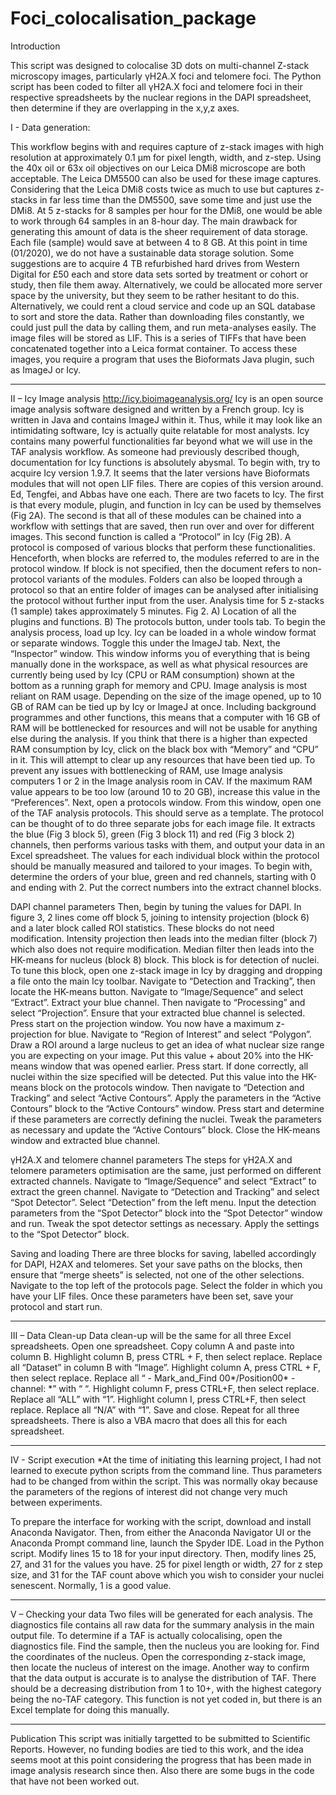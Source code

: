 # Foci_colocalisation_package
Introduction

This script was designed to colocalise 3D dots on multi-channel Z-stack microscopy images, particularly γH2A.X foci and telomere foci. The Python script has been coded to filter all γH2A.X foci and telomere foci in their respective spreadsheets by the nuclear regions in the DAPI spreadsheet, then determine if they are overlapping in the x,y,z axes. 

I - Data generation:

This workflow begins with and requires capture of z-stack images with high resolution at approximately 0.1 µm for pixel length, width, and z-step. Using the 40x oil or 63x oil objectives on our Leica DMi8 microscope are both acceptable. The Leica DM5500 can also be used for these image captures. Considering that the Leica DMi8 costs twice as much to use but captures z-stacks in far less time than the DM5500, save some time and just use the DMi8. At 5 z-stacks for 8 samples per hour for the DMi8, one would be able to work through 64 samples in an 8-hour day. 
The main drawback for generating this amount of data is the sheer requirement of data storage. Each file (sample) would save at between 4 to 8 GB. At this point in time (01/2020), we do not have a sustainable data storage solution. Some suggestions are to acquire 4 TB refurbished hard drives from Western Digital for £50 each and store data sets sorted by treatment or cohort or study, then file them away. Alternatively, we could be allocated more server space by the university, but they seem to be rather hesitant to do this. Alternatively, we could rent a cloud service and code up an SQL database to sort and store the data. Rather than downloading files constantly, we could just pull the data by calling them, and run meta-analyses easily.
The image files will be stored as LIF. This is a series of TIFFs that have been concatenated together into a Leica format container. To access these images, you require a program that uses the Bioformats Java plugin, such as ImageJ or Icy.

-------------------------

II – Icy Image analysis
http://icy.bioimageanalysis.org/
Icy is an open source image analysis software designed and written by a French group. Icy is written in Java and contains ImageJ within it. Thus, while it may look like an intimidating software, Icy is actually quite relatable for most analysts. Icy contains many powerful functionalities far beyond what we will use in the TAF analysis workflow. As someone had previously described though, documentation for Icy functions is absolutely abysmal. 
To begin with, try to acquire Icy version 1.9.7. It seems that the later versions have Bioformats modules that will not open LIF files. There are copies of this version around. Ed, Tengfei, and Abbas have one each.
There are two facets to Icy. The first is that every module, plugin, and function in Icy can be used by themselves (Fig 2A). The second is that all of these modules can be chained into a workflow with settings that are saved, then run over and over for different images. This second function is called a “Protocol” in Icy (Fig 2B). A protocol is composed of various blocks that perform these functionalities. Henceforth, when blocks are referred to, the modules referred to are in the protocol window. If block is not specified, then the document refers to non-protocol variants of the modules. Folders can also be looped through a protocol so that an entire folder of images can be analysed after initialising the protocol without further input from the user. Analysis time for 5 z-stacks (1 sample) takes approximately 5 minutes.
Fig 2. A) Location of all the plugins and functions. B) The protocols button, under tools tab.
To begin the analysis process, load up Icy. Icy can be loaded in a whole window format or separate windows. Toggle this under the ImageJ tab. Next, the “Inspector” window. This window informs you of everything that is being manually done in the workspace, as well as what physical resources are currently being used by Icy (CPU or RAM consumption) shown at the bottom as a running graph for memory and CPU. Image analysis is most reliant on RAM usage. Depending on the size of the image opened, up to 10 GB of RAM can be tied up by Icy or ImageJ at once. Including background programmes and other functions, this means that a computer with 16 GB of RAM will be bottlenecked for resources and will not be usable for anything else during the analysis. If you think that there is a higher than expected RAM consumption by Icy, click on the black box with “Memory” and “CPU” in it. This will attempt to clear up any resources that have been tied up. To prevent any issues with bottlenecking of RAM, use Image analysis computers 1 or 2 in the Image analysis room in CAV. If the maximum RAM value appears to be too low (around 10 to 20 GB), increase this value in the “Preferences”.
Next, open a protocols window. From this window, open one of the TAF analysis protocols. This should serve as a template. The protocol can be thought of to do three separate jobs for each image file. It extracts the blue (Fig 3 block 5), green (Fig 3 block 11) and red (Fig 3 block 2) channels, then performs various tasks with them, and output your data in an Excel spreadsheet. The values for each individual block within the protocol should be manually measured and tailored to your images.
To begin with, determine the orders of your blue, green and red channels, starting with 0 and ending with 2. Put the correct numbers into the extract channel blocks. 

DAPI channel parameters
Then, begin by tuning the values for DAPI. In figure 3, 2 lines come off block 5, joining to intensity projection (block 6) and a later block called ROI statistics. These blocks do not need modification. Intensity projection then leads into the median filter (block 7) which also does not require modification. Median filter then leads into the HK-means for nucleus (block 8) block. This block is for detection of nuclei. To tune this block, open one z-stack image in Icy by dragging and dropping a file onto the main Icy toolbar. Navigate to “Detection and Tracking”, then locate the HK-means button. Navigate to “Image/Sequence” and select “Extract”. Extract your blue channel. Then navigate to “Processing” and select “Projection”. Ensure that your extracted blue channel is selected. Press start on the projection window. You now have a maximum z-projection for blue. Navigate to “Region of Interest” and select “Polygon”. Draw a ROI around a large nucleus to get an idea of what nuclear size range you are expecting on your image. Put this value + about 20% into the HK-means window that was opened earlier. Press start. If done correctly, all nuclei within the size specified will be detected. Put this value into the HK-means block on the protocols window. Then navigate to “Detection and Tracking” and select “Active Contours”. Apply the parameters in the “Active Contours” block to the “Active Contours” window. Press start and determine if these parameters are correctly defining the nuclei. Tweak the parameters as necessary and update the “Active Contours” block. Close the HK-means window and extracted blue channel.

γH2A.X and telomere channel parameters
The steps for γH2A.X and telomere parameters optimisation are the same, just performed on different extracted channels. Navigate to “Image/Sequence” and select “Extract” to extract the green channel. Navigate to “Detection and Tracking” and select “Spot Detector”. Select “Detection” from the left menu. Input the detection parameters from the “Spot Detector” block into the “Spot Detector” window and run. Tweak the spot detector settings as necessary. Apply the settings to the “Spot Detector” block.

Saving and loading
There are three blocks for saving, labelled accordingly for DAPI, H2AX and telomeres. Set your save paths on the blocks, then ensure that “merge sheets” is selected, not one of the other selections. Navigate to the top left of the protocols page. Select the folder in which you have your LIF files. Once these parameters have been set, save your protocol and start run. 

-------------------------

III – Data Clean-up
Data clean-up will be the same for all three Excel spreadsheets. Open one spreadsheet. Copy column A and paste into column B. Highlight column B, press CTRL + F, then select replace. Replace all “Dataset” in column B with “Image”. Highlight column A, press CTRL + F, then select replace. Replace all “ - Mark_and_Find 00*/Position00* - channel: *” with “ “. Highlight column F, press CTRL+F, then select replace. Replace all “ALL” with “1”. Highlight column I, press CTRL+F, then select replace. Replace all “N/A” with “1”. Save and close. Repeat for all three spreadsheets. There is also a VBA macro that does all this for each spreadsheet.

-------------------------

IV - Script execution
*At the time of initiating this learning project, I had not learned to execute python scripts from the command line. Thus parameters had to be changed from within the script. This was normally okay because the parameters of the regions of interest did not change very much between experiments.

To prepare the interface for working with the script, download and install Anaconda Navigator. Then, from either the Anaconda Navigator UI or the Anaconda Prompt command line, launch the Spyder IDE. Load in the Python script. Modify lines 15 to 18 for your input directory. Then, modify lines 25, 27, and 31 for the values you have. 25 for pixel length or width, 27 for z step size, and 31 for the TAF count above which you wish to consider your nuclei senescent. Normally, 1 is a good value. 

-------------------------

V – Checking your data
Two files will be generated for each analysis. The diagnostics file contains all raw data for the summary analysis in the main output file. To determine if a TAF is actually colocalising, open the diagnostics file. Find the sample, then the nucleus you are looking for. Find the coordinates of the nucleus. Open the corresponding z-stack image, then locate the nucleus of interest on the image.
Another way to confirm that the data output is accurate is to analyse the distribution of TAF. There should be a decreasing distribution from 1 to 10+, with the highest category being the no-TAF category. This function is not yet coded in, but there is an Excel template for doing this manually. 

-------------------------

Publication
This script was initially targetted to be submitted to Scientific Reports. However, no funding bodies are tied to this work, and the idea seems moot at this point considering the progress that has been made in image analysis research since then. Also there are some bugs in the code that have not been worked out.
